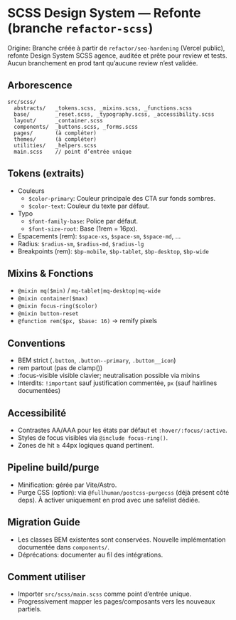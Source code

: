 # SCSS Design System — Refonte (branche `refactor-scss`)

Origine: Branche créée à partir de `refactor/seo-hardening` (Vercel public), refonte Design System SCSS agence, auditée et prête pour review et tests. Aucun branchement en prod tant qu’aucune review n’est validée.

## Arborescence
```
src/scss/
  abstracts/   _tokens.scss, _mixins.scss, _functions.scss
  base/        _reset.scss, _typography.scss, _accessibility.scss
  layout/      _container.scss
  components/  _buttons.scss, _forms.scss
  pages/       (à compléter)
  themes/      (à compléter)
  utilities/   _helpers.scss
  main.scss    // point d’entrée unique
```

## Tokens (extraits)
- Couleurs
  - `$color-primary`: Couleur principale des CTA sur fonds sombres.
  - `$color-text`: Couleur du texte par défaut.
- Typo
  - `$font-family-base`: Police par défaut.
  - `$font-size-root`: Base (1rem = 16px).
- Espacements (rem): `$space-xs`, `$space-sm`, `$space-md`, …
- Radius: `$radius-sm`, `$radius-md`, `$radius-lg`
- Breakpoints (rem): `$bp-mobile`, `$bp-tablet`, `$bp-desktop`, `$bp-wide`

## Mixins & Fonctions
- `@mixin mq($min)` / `mq-tablet|mq-desktop|mq-wide`
- `@mixin container($max)`
- `@mixin focus-ring($color)`
- `@mixin button-reset`
- `@function rem($px, $base: 16)` → remify pixels

## Conventions
- BEM strict (`.button`, `.button--primary`, `.button__icon`)
- rem partout (pas de clamp())
- :focus-visible visible clavier; neutralisation possible via mixins
- Interdits: `!important` sauf justification commentée, `px` (sauf hairlines documentées)

## Accessibilité
- Contrastes AA/AAA pour les états par défaut et `:hover/:focus/:active`.
- Styles de focus visibles via `@include focus-ring()`.
- Zones de hit ≥ 44px logiques quand pertinent.

## Pipeline build/purge
- Minification: gérée par Vite/Astro.
- Purge CSS (option): via `@fullhuman/postcss-purgecss` (déjà présent côté deps). À activer uniquement en prod avec une safelist dédiée.

## Migration Guide
- Les classes BEM existentes sont conservées. Nouvelle implémentation documentée dans `components/`.
- Déprécations: documenter au fil des intégrations.

## Comment utiliser
- Importer `src/scss/main.scss` comme point d’entrée unique.
- Progressivement mapper les pages/composants vers les nouveaux partiels.

